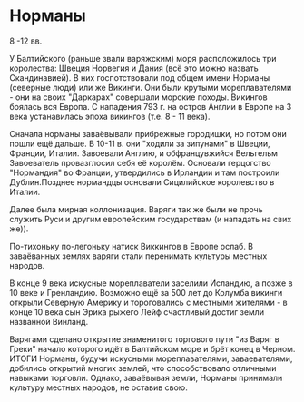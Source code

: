    # Норманы
8 -12 вв.

У Балтийского (раньше звали варяжским) моря расположилось три королества: Швеция Норвегия и Дания (всё это можно назвать Скандинавией). В них госпотствовали под общем имени Норманы (северные люди) или же Викинги. Они были крутыми мореплавателями - они на своих "Даркарах"  совершали морские походы. Викингов боялась вся Европа.
С нападения 793 г. на остров Англии в Европе на 3 века устанавилась эпоха викингов (т.е. 8 - 11 века).

Сначала норманы заваёвывали прибрежные городишки, но потом они пошли ещё дальше. В 10-11 в.  они "ходили за зипунами" в Швеции, Франции, Италии. Завоевали Англию, и обфранцувжийся Вельгельм Завоеватель провазглосил себя её королём. Основали герцогство "Нормандия" во Франции, утвердились в Ирландии и там построили Дублин.Позднее нормандцы основали Сицилийское королевство в Италии.

Далее была мирная коллонизация. Варяги так же были не прочь служить Руси и другим европейским государствам (и нападать на свих же)).

По-тихоньку по-легоньку натиск Виккингов в Европе ослаб. В заваёванных землях варяги стали перенимать культуры местных народов.

В конце 9 века искусные мореплаватели заселили Исландию, а позже в 10 веке и Гренландию. Возможно ещё за 500 лет до Колумба викинги открыли Северную Америку и тороговались с местными жителями - в конце 10 века сын Эрика рыжего Лейф счастливый достиг земли названной Винланд. 

Варягами сделано открытие знаменитого торгового пути "из Варяг в Греки" начало которого идёт в Балтийском море и брёт конец в Черном. 
 														ИТОГИ
Норманы, будучи искусными мореплавателями, заваевателями, добились открытий многих землей, что способствовало отличными навыками торговли.
Однако, заваёвывая земли, Норманы принимали культуру местных народов, не оставив свою.




